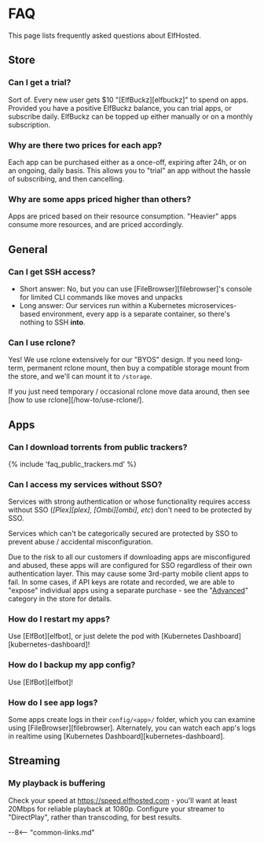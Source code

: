 # FAQ

This page lists frequently asked questions about ElfHosted.

## Store

### Can I get a trial?

Sort of. Every new user gets $10 "[ElfBuckz][elfbuckz]" to spend on apps. Provided you have a positive ElfBuckz balance, you can trial apps, or subscribe daily. ElfBuckz can be topped up either manually or on a monthly subscription.

### Why are there two prices for each app?

Each app can be purchased either as a once-off, expiring after 24h, or on an ongoing, daily basis. This allows you to "trial" an app without the hassle of subscribing, and then cancelling.

### Why are some apps priced higher than others?

Apps are priced based on their resource consumption. "Heavier" apps consume more resources, and are priced accordingly.

## General

### Can I get SSH access?

* Short answer: No, but you can use [FileBrowser][filebrowser]'s console for limited CLI commands like moves and unpacks
* Long answer: Our services run within a Kubernetes microservices-based environment, every app is a separate container, so there's nothing to SSH **into**.

### Can I use rclone?

Yes! We use rclone extensively for our "BYOS" design. If you need long-term, permanent rclone mount, then buy a compatible storage mount from the store, and we'll can mount it to `/storage`. 

If you just need temporary / occasional rclone move data around, then see [how to use rclone][/how-to/use-rclone/].

## Apps

### Can I download torrents from public trackers?

{% include 'faq_public_trackers.md' %}

### Can I access my services without SSO?

Services with strong authentication or whose functionality requires access without SSO (*[Plex][plex], [Ombi][ombi], etc*) don't need to be protected by SSO. 

Services which can't be categorically secured are protected by SSO to prevent abuse / accidental misconfiguration.

Due to the risk to all our customers if downloading apps are misconfigured and abused, these apps will are configured for SSO regardless of their own authentication layer. This may cause some 3rd-party mobile client apps to fail. In some cases, if API keys are rotate and recorded, we are able to "expose" individual apps using a separate purchase - see the "[Advanced](https://store.elfhosted.com/product-category/advanced/)" category in the store for details.

### How do I restart my apps?

Use [ElfBot][elfbot], or just delete the pod with [Kubernetes Dashboard][kubernetes-dashboard]!

### How do I backup my app config?

Use [ElfBot][elfbot]!

### How do I see app logs?

Some apps create logs in their `config/<app>/` folder, which you can examine using [FileBrowser][filebrowser]. Alternately, you can watch each app's logs in realtime using [Kubernetes Dashboard][kubernetes-dashboard].

## Streaming

### My playback is buffering

Check your speed at https://speed.elfhosted.com - you'll want at least 20Mbps for reliable playback at 1080p. Configure your streamer to "DirectPlay", rather than transcoding, for best results.

--8<-- "common-links.md"